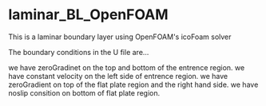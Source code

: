 # laminar_BL_OpenFOAM
This is a laminar boundary layer using OpenFOAM's icoFoam solver

The boundary conditions in the U file are...

we have zeroGradinet on the top and bottom of the entrence region.
we have constant velocity on the left side of entrence region.
we have zeroGradient on top of the flat plate region and the right hand side.
we have noslip consition on bottom of flat plate region.
